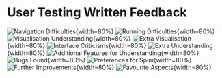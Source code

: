 # User Testing Written Feedback #
![Navigation Difficulties](segments/userTests/written1.png){width=80%}
![Running Difficulties](segments/userTests/written2.png){width=80%}
![Visualisation Understanding](segments/userTests/written3.png){width=80%}
![Extra Visualisation](segments/userTests/written4.png){width=80%}
![Interface Criticisms](segments/userTests/written5.png){width=80%}
![Extra Understanding](segments/userTests/written6.png){width=80%}
![Additional Features for Understanding](segments/userTests/written7.png){width=80%}
![Bugs Found](segments/userTests/written8.png){width=80%}
![Preferences for Spim](segments/userTests/written9.png){width=80%}
![Further Improvements](segments/userTests/written10.png){width=80%}
![Favourite Aspects](segments/userTests/written11.png){width=80%}